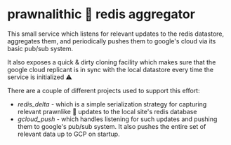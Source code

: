 # prawnalithic 🦐 redis aggregator

This small service which listens for relevant updates to the redis datastore, aggregates them, and periodically pushes them to google's cloud via its basic pub/sub system.  

It also exposes a quick & dirty cloning facility which makes sure that the google cloud replicant is in sync with the local datastore every time the service is initialized ⚠️

There are a couple of different projects used to support this effort:

- *redis_delta* - which is a simple serialization strategy for capturing relevant prawnlike 🦐 updates to the local site's redis database
- *gcloud_push* - which handles listening for such updates and pushing them to google's pub/sub system.  It also pushes the entire set of relevant data up to GCP on startup.
